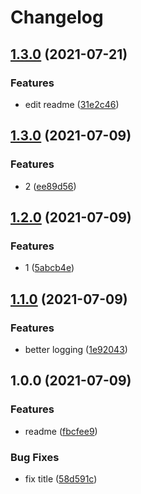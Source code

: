 # Changelog

## [1.3.0](https://www.github.com/christopherthielen/release-please-test/compare/server-v1.2.0...server-v1.3.0) (2021-07-21)


### Features

* edit readme ([31e2c46](https://www.github.com/christopherthielen/release-please-test/commit/31e2c464b9c4bd56105d62c487a7530716b11b0b))

## [1.3.0](https://www.github.com/christopherthielen/release-please-test/compare/server-v1.2.0...server-v1.3.0) (2021-07-09)


### Features

* 2 ([ee89d56](https://www.github.com/christopherthielen/release-please-test/commit/ee89d56c1581074e24938a70fb89a1964c2d6d0a))

## [1.2.0](https://www.github.com/christopherthielen/release-please-test/compare/server-v1.1.0...server-v1.2.0) (2021-07-09)


### Features

* 1 ([5abcb4e](https://www.github.com/christopherthielen/release-please-test/commit/5abcb4ec8dccfe68b958398c7951057690f480f2))

## [1.1.0](https://www.github.com/christopherthielen/release-please-test/compare/server-v1.0.0...server-v1.1.0) (2021-07-09)


### Features

* better logging ([1e92043](https://www.github.com/christopherthielen/release-please-test/commit/1e9204332e83bbfb60f25f53ca18074874022aa0))

## 1.0.0 (2021-07-09)


### Features

* readme ([fbcfee9](https://www.github.com/christopherthielen/release-please-test/commit/fbcfee9385e246ee2c96c6356eb88beab234e0f4))


### Bug Fixes

* fix title ([58d591c](https://www.github.com/christopherthielen/release-please-test/commit/58d591cab605284cd41016b37e5237f846bacedd))
